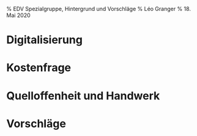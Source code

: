 % EDV Spezialgruppe, Hintergrund und Vorschläge
% Léo Granger
% 18. Mai 2020

# Digitalisierung

# Kostenfrage

# Quelloffenheit und Handwerk

# Vorschläge
